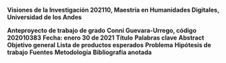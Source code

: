 **Visiones de la Investigación 202110, Maestría en Humanidades Digitales, Universidad de los Andes**

**Anteproyecto de trabajo de grado**
**Conni Guevara-Urrego, código 202010383**
**Fecha: enero 30 de 2021**
**Título**
**Palabras clave**
**Abstract**
**Objetivo general**
**Lista de productos esperados**
**Problema**
**Hipótesis de trabajo**
**Fuentes**
**Metodología**
**Bibliografía anotada** 
